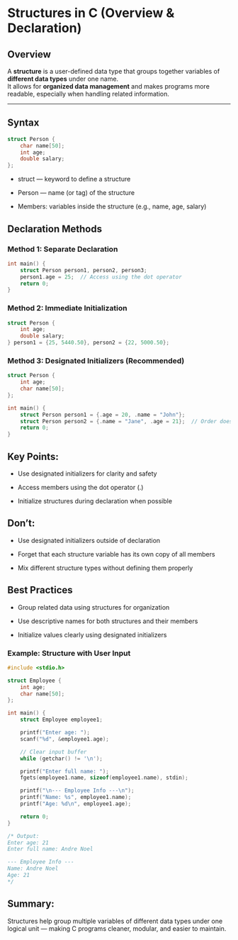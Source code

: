 # Structures in C (Overview & Declaration)

## Overview

A **structure** is a user-defined data type that groups together variables of **different data types** under one name.  
It allows for **organized data management** and makes programs more readable, especially when handling related information.

---

## Syntax

```c
struct Person {
    char name[50];
    int age;
    double salary;
};

```

- struct — keyword to define a structure

- Person — name (or tag) of the structure

- Members: variables inside the structure (e.g., name, age, salary)


## Declaration Methods

### Method 1: Separate Declaration
```c
int main() {
    struct Person person1, person2, person3;
    person1.age = 25;  // Access using the dot operator
    return 0;
}

```

### Method 2: Immediate Initialization
```c
struct Person {
    int age;
    double salary;
} person1 = {25, 5440.50}, person2 = {22, 5000.50};

```

### Method 3: Designated Initializers (Recommended)
```c
struct Person {
    int age;
    char name[50];
};

int main() {
    struct Person person1 = {.age = 20, .name = "John"};
    struct Person person2 = {.name = "Jane", .age = 21};  // Order doesn’t matter
    return 0;
}

```

## Key Points:

- Use designated initializers for clarity and safety

- Access members using the dot operator (.)

- Initialize structures during declaration when possible

## Don’t:

- Use designated initializers outside of declaration

- Forget that each structure variable has its own copy of all members

- Mix different structure types without defining them properly

## Best Practices

- Group related data using structures for organization

- Use descriptive names for both structures and their members

- Initialize values clearly using designated initializers

### Example: Structure with User Input
```c
#include <stdio.h>

struct Employee {
    int age;
    char name[50];
};

int main() {
    struct Employee employee1;

    printf("Enter age: ");
    scanf("%d", &employee1.age);

    // Clear input buffer
    while (getchar() != '\n');

    printf("Enter full name: ");
    fgets(employee1.name, sizeof(employee1.name), stdin);

    printf("\n--- Employee Info ---\n");
    printf("Name: %s", employee1.name);
    printf("Age: %d\n", employee1.age);

    return 0;
}

/* Output:
Enter age: 21
Enter full name: Andre Noel

--- Employee Info ---
Name: Andre Noel
Age: 21
*/

```

## Summary:
Structures help group multiple variables of different data types under one logical unit — making C programs cleaner, modular, and easier to maintain.